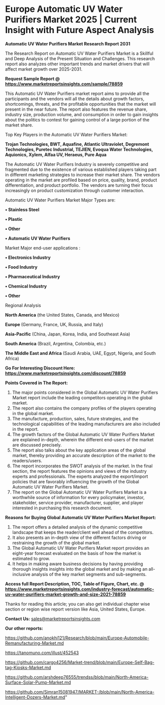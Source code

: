  # Europe Automatic UV Water Purifiers Market 2025 | Current Insight with Future Aspect Analysis

<strong>Automatic UV Water Purifiers Market Research Report 2031</strong>

The Research Report on Automatic UV Water Purifiers Market is a Skillful and Deep Analysis of the Present Situation and Challenges. This research report also analyzes other important trends and market drivers that will affect market growth over 2025-2031.

<strong>Request Sample Report @ <a href=https://www.marketreportsinsights.com/sample/78859>https://www.marketreportsinsights.com/sample/78859</a></strong>

This Automatic UV Water Purifiers market report aims to provide all the participants and the vendors will all the details about growth factors, shortcomings, threats, and the profitable opportunities that the market will present in the near future. The report also features the revenue share, industry size, production volume, and consumption in order to gain insights about the politics to contest for gaining control of a large portion of the market share.

Top Key Players in the Automatic UV Water Purifiers Market:

<strong>Trojan Technologies, BWT, Aquafine, Atlantic Ultraviolet, Degremont Technologies, Puretec Industrial, TEJIEN, Evoqua Water Technologies, Aquionics, Xylem, Alfaa UV, Heraeus, Pure Aqua</strong>

The Automatic UV Water Purifiers Industry is severely competitive and fragmented due to the existence of various established players taking part in different marketing strategies to increase their market share. The vendors operating in the market are profiled based on price, quality, brand, product differentiation, and product portfolio. The vendors are turning their focus increasingly on product customization through customer interaction.

Automatic UV Water Purifiers Market Major Types are:

<strong>• Stainless Steel

• Plastic

• Other

• Automatic UV Water Purifiers</strong>

Market Major end-user applications :

<strong>• Electronics Industry

• Food Industry

• Pharmaceutical Industry

• Chemical Industry

• Other</strong>

Regional Analysis

</u><strong><b>North America</b></strong> (the United States, Canada, and Mexico)

<strong><b>Europe </b></strong>(Germany, France, UK, Russia, and Italy)

<strong><b>Asia-Pacific</b></strong> (China, Japan, Korea, India, and Southeast Asia)

<strong><b>South America</b></strong> (Brazil, Argentina, Colombia, etc.)

<strong><b>The Middle East and Africa</b></strong> (Saudi Arabia, UAE, Egypt, Nigeria, and South Africa)

<strong>Go For Interesting Discount Here: <a href=https://www.marketreportsinsights.com/discount/78859>https://www.marketreportsinsights.com/discount/78859</a></strong>

<strong>Points Covered in The Report:</strong>
<ol>
  <li>The major points considered in the Global Automatic UV Water Purifiers Market report include the leading competitors operating in the global market.</li>
  <li>The report also contains the company profiles of the players operating in the global market.</li>
  <li>The manufacture, production, sales, future strategies, and the technological capabilities of the leading manufacturers are also included in the report.</li>
  <li>The growth factors of the Global Automatic UV Water Purifiers Market are explained in-depth, wherein the different end-users of the market are discussed precisely.</li>
  <li>The report also talks about the key application areas of the global market, thereby providing an accurate description of the market to the readers/users.</li>
  <li>The report incorporates the SWOT analysis of the market. In the final section, the report features the opinions and views of the industry experts and professionals. The experts analyzed the export/import policies that are favorably influencing the growth of the Global Automatic UV Water Purifiers Market.</li>
  <li>The report on the Global Automatic UV Water Purifiers Market is a worthwhile source of information for every policymaker, investor, stakeholder, service provider, manufacturer, supplier, and player interested in purchasing this research document.</li>
</ol>
<strong>Reasons for Buying Global Automatic UV Water Purifiers Market Report:</strong>

<ol>
  <li>The report offers a detailed analysis of the dynamic competitive landscape that keeps the reader/client well ahead of the competitors.</li>
  <li>It also presents an in-depth view of the different factors driving or restraining the growth of the global market.</li>
  <li>The Global Automatic UV Water Purifiers Market report provides an eight-year forecast evaluated on the basis of how the market is estimated to grow.</li>
  <li>It helps in making aware business decisions by having providing thorough insights insights into the global market and by making an all-inclusive analysis of the key market segments and sub-segments.</li>
</ol>
<strong>Access full Report Description, TOC, Table of Figure, Chart, etc. @ <a href=https://www.marketreportsinsights.com/industry-forecast/automatic-uv-water-purifiers-market-growth-and-size-2021-78859>https://www.marketreportsinsights.com/industry-forecast/automatic-uv-water-purifiers-market-growth-and-size-2021-78859</a></strong>


Thanks for reading this article; you can also get individual chapter wise section or region wise report version like Asia, United States, Europe.

<strong>Contact Us:</strong>
sales@marketreportsinsights.com

<strong>Our other reports:</strong>

<a href=https://github.com/anokhi121/Research/blob/main/Europe-Automobile-Remanufacturing-Market.md>https://github.com/anokhi121/Research/blob/main/Europe-Automobile-Remanufacturing-Market.md</a>

<a href=https://tanomuno.com/illust/452543>https://tanomuno.com/illust/452543</a>

<a href=https://github.com/cargo4256/Market-trend/blob/main/Europe-Self-Bag-tag-Kiosks-Market.md>https://github.com/cargo4256/Market-trend/blob/main/Europe-Self-Bag-tag-Kiosks-Market.md</a>

<a href=https://github.com/arshdeep76555/trendss/blob/main/North-America-Surface-Solar-Pump-Market.md>https://github.com/arshdeep76555/trendss/blob/main/North-America-Surface-Solar-Pump-Market.md</a>

<a href=https://github.com/Simran15081947/MARKET-/blob/main/North-America-Intelligent-Dozers-Market.md>https://github.com/Simran15081947/MARKET-/blob/main/North-America-Intelligent-Dozers-Market.md</a>"
